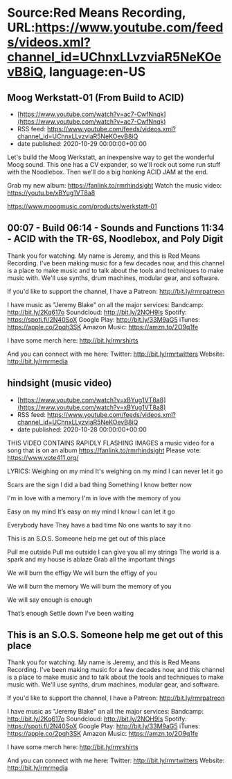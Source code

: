# Source:Red Means Recording, URL:https://www.youtube.com/feeds/videos.xml?channel_id=UChnxLLvzviaR5NeKOevB8iQ, language:en-US

## Moog Werkstatt-01 (From Build to ACID)
 - [https://www.youtube.com/watch?v=ac7-CwfNnqk](https://www.youtube.com/watch?v=ac7-CwfNnqk)
 - RSS feed: https://www.youtube.com/feeds/videos.xml?channel_id=UChnxLLvzviaR5NeKOevB8iQ
 - date published: 2020-10-29 00:00:00+00:00

Let's build the Moog Werkstatt, an inexpensive way to get the wonderful Moog sound. This one has a CV expander, so we'll rock out some run stuff with the Noodlebox. Then we'll do a big honking ACID JAM at the end.

Grab my new album: 
https://fanlink.to/rmrhindsight
Watch the music video:
https://youtu.be/xBYug1VT8a8

https://www.moogmusic.com/products/werkstatt-01

00:07 - Build
06:14 - Sounds and Functions
11:34 - ACID with the TR-6S, Noodlebox, and Poly Digit
------------------------------------
Thank you for watching. My name is Jeremy, and this is Red Means Recording. I've been making music for a few decades now, and this channel is a place to make music and to talk about the tools and techniques to make music with. We'll use synths, drum machines, modular gear, and software. 

If you'd like to support the channel, I have a Patreon:  http://bit.ly/rmrpatreon

I have music as "Jeremy Blake" on all the major services: 
Bandcamp: http://bit.ly/2Kq617o
Soundcloud: http://bit.ly/2NOH9Is
Spotify: https://spoti.fi/2N40SoX
Google Play: http://bit.ly/33M9aG5
iTunes: https://apple.co/2pqh3SK
Amazon Music: https://amzn.to/2O9q1fe

I have some merch here: http://bit.ly/rmrshirts

And you can connect with me here: 
Twitter: http://bit.ly/rmrtwitters
Website: http://bit.ly/rmrmedia

## hindsight (music video)
 - [https://www.youtube.com/watch?v=xBYug1VT8a8](https://www.youtube.com/watch?v=xBYug1VT8a8)
 - RSS feed: https://www.youtube.com/feeds/videos.xml?channel_id=UChnxLLvzviaR5NeKOevB8iQ
 - date published: 2020-10-28 00:00:00+00:00

THIS VIDEO CONTAINS RAPIDLY FLASHING IMAGES
a music video for a song that is on an album
https://fanlink.to/rmrhindsight
Please vote: https://www.vote411.org/

LYRICS: 
Weighing on my mind
It's weighing on my mind
I can never let it go

Scars are the sign
I did a bad thing
Something I know better now

I'm in love with a memory
I'm in love with the memory of you

Easy on my mind
It’s easy on my mind
I know I can let it go

Everybody have
They have a bad time
No one wants to say it no

This is an S.O.S.
Someone help me get out of this place

Pull me outside
Pull me outside
I can give you all my strings
The world is a spark and my house is ablaze
Grab all the important things

We will burn the effigy
We will burn the effigy of you

We will burn the memory
We will burn the memory of you

We will say enough is enough

That’s enough
Settle down
I've been waiting

This is an S.O.S.
Someone help me get out of this place
------------------------------------
Thank you for watching. My name is Jeremy, and this is Red Means Recording. I've been making music for a few decades now, and this channel is a place to make music and to talk about the tools and techniques to make music with. We'll use synths, drum machines, modular gear, and software. 

If you'd like to support the channel, I have a Patreon:  http://bit.ly/rmrpatreon

I have music as "Jeremy Blake" on all the major services: 
Bandcamp: http://bit.ly/2Kq617o
Soundcloud: http://bit.ly/2NOH9Is
Spotify: https://spoti.fi/2N40SoX
Google Play: http://bit.ly/33M9aG5
iTunes: https://apple.co/2pqh3SK
Amazon Music: https://amzn.to/2O9q1fe

I have some merch here: http://bit.ly/rmrshirts

And you can connect with me here: 
Twitter: http://bit.ly/rmrtwitters
Website: http://bit.ly/rmrmedia

